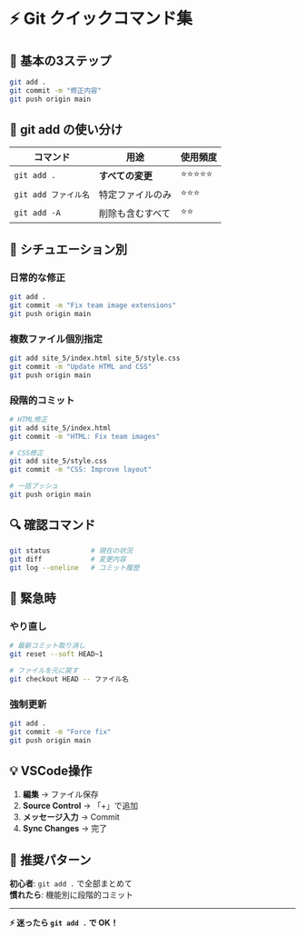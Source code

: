 # ⚡ Git クイックコマンド集

## 🚀 基本の3ステップ

```bash
git add .
git commit -m "修正内容"
git push origin main
```

## 📝 git add の使い分け

| コマンド | 用途 | 使用頻度 |
|----------|------|----------|
| `git add .` | **すべての変更** | ⭐⭐⭐⭐⭐ |
| `git add ファイル名` | 特定ファイルのみ | ⭐⭐⭐ |
| `git add -A` | 削除も含むすべて | ⭐⭐ |

## 🎯 シチュエーション別

### 日常的な修正
```bash
git add .
git commit -m "Fix team image extensions"
git push origin main
```

### 複数ファイル個別指定
```bash
git add site_5/index.html site_5/style.css
git commit -m "Update HTML and CSS"
git push origin main
```

### 段階的コミット
```bash
# HTML修正
git add site_5/index.html
git commit -m "HTML: Fix team images"

# CSS修正  
git add site_5/style.css
git commit -m "CSS: Improve layout"

# 一括プッシュ
git push origin main
```

## 🔍 確認コマンド

```bash
git status          # 現在の状況
git diff            # 変更内容
git log --oneline   # コミット履歴
```

## 🚨 緊急時

### やり直し
```bash
# 最新コミット取り消し
git reset --soft HEAD~1

# ファイルを元に戻す
git checkout HEAD -- ファイル名
```

### 強制更新
```bash
git add .
git commit -m "Force fix"
git push origin main
```

## 💡 VSCode操作

1. **編集** → ファイル保存
2. **Source Control** → 「+」で追加
3. **メッセージ入力** → Commit
4. **Sync Changes** → 完了

## 🎯 推奨パターン

**初心者**: `git add .` で全部まとめて  
**慣れたら**: 機能別に段階的コミット

---

**⚡ 迷ったら `git add .` で OK！**